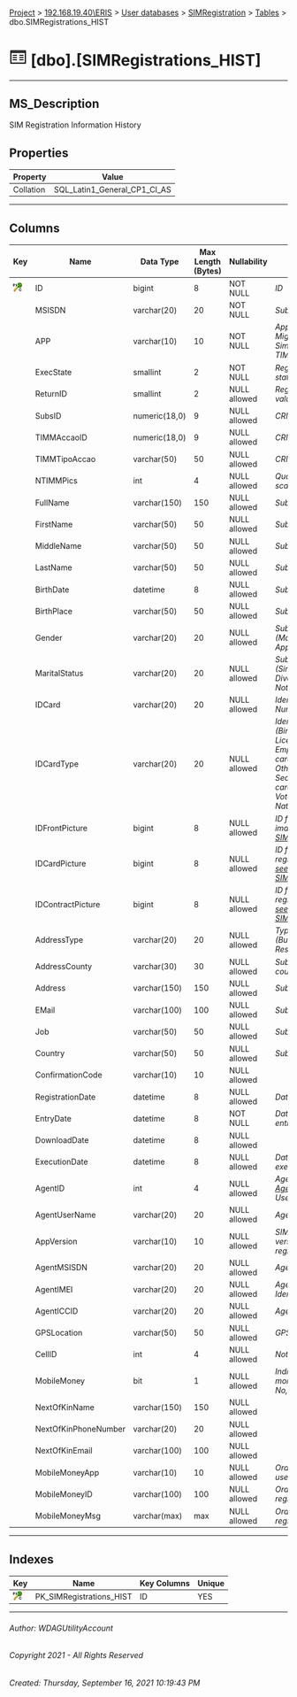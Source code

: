 #### 

[Project](../../../../index.md) > [192.168.19.40\\ERIS](../../../index.md) > [User databases](../../index.md) > [SIMRegistration](../index.md) > [Tables](Tables.md) > dbo.SIMRegistrations_HIST

# ![Tables](../../../../Images/Table32.png) [dbo].[SIMRegistrations_HIST]

---

## <a name="#description"></a>MS_Description

SIM Registration Information History

## <a name="#properties"></a>Properties

| Property | Value |
|---|---|
| Collation | SQL_Latin1_General_CP1_CI_AS |


---

## <a name="#columns"></a>Columns

| Key | Name | Data Type | Max Length (Bytes) | Nullability | Description |
|---|---|---|---|---|---|
| [![Cluster Primary Key PK_SIMRegistrations_HIST: ID](../../../../Images/pkcluster.png)](#indexes) | ID | bigint | 8 | NOT NULL | _ID_ |
|  | MSISDN | varchar(20) | 20 | NOT NULL | _Subscriber MSISDN_ |
|  | APP | varchar(10) | 10 | NOT NULL | _App Identification (MIG - Migration, SIMREG - Simregistration App, TIMM-CC - CRM)_ |
|  | ExecState | smallint | 2 | NOT NULL | _Registration execution state_ |
|  | ReturnID | smallint | 2 | NULL allowed | _Registration returned value_ |
|  | SubsID | numeric(18,0) | 9 | NULL allowed | _CRM ServiceID_ |
|  | TIMMAccaoID | numeric(18,0) | 9 | NULL allowed | _CRM Action id_ |
|  | TIMMTipoAccao | varchar(50) | 50 | NULL allowed | _CRM Action type_ |
|  | NTIMMPics | int | 4 | NULL allowed | _Quantity of images scanned_ |
|  | FullName | varchar(150) | 150 | NULL allowed | _Subscriber full name_ |
|  | FirstName | varchar(50) | 50 | NULL allowed | _Subscriber name_ |
|  | MiddleName | varchar(50) | 50 | NULL allowed | _Subscriber middle name_ |
|  | LastName | varchar(50) | 50 | NULL allowed | _Subscriber last name_ |
|  | BirthDate | datetime | 8 | NULL allowed | _Subscriber birth date_ |
|  | BirthPlace | varchar(50) | 50 | NULL allowed | _Subscriber birth place_ |
|  | Gender | varchar(20) | 20 | NULL allowed | _Subscriber gender (Male,Female, Not Applicable)_ |
|  | MaritalStatus | varchar(20) | 20 | NULL allowed | _Subscriber marital status (Single, Married, Divorced, Widow, Other, Not Applicable)_ |
|  | IDCard | varchar(20) | 20 | NULL allowed | _Identification Card Number_ |
|  | IDCardType | varchar(20) | 20 | NULL allowed | _Identification Card Type (Birth Certificate, Driver License, Driver's Licence, Employee Card, Military card, National ID Card, Other, Passport, Social Secutiry card, Student card, Voter ID card, Voter's ID, Invalid National ID)_ |
|  | IDFrontPicture | bigint | 8 | NULL allowed | _ID for Subscriber photo image [see SIMMRegistrationPictures](SIMMRegistrationPictures)_ |
|  | IDCardPicture | bigint | 8 | NULL allowed | _ID for Subscriber registration card scan [see SIMMRegistrationPictures](SIMMRegistrationPictures)_ |
|  | IDContractPicture | bigint | 8 | NULL allowed | _ID for Subscriber registration contract scan [see SIMMRegistrationPictures](SIMMRegistrationPictures)_ |
|  | AddressType | varchar(20) | 20 | NULL allowed | _Type of address (Business, Other, Residence, School, Work)_ |
|  | AddressCounty | varchar(30) | 30 | NULL allowed | _Subscriber's address country_ |
|  | Address | varchar(150) | 150 | NULL allowed | _Subscriber's address_ |
|  | EMail | varchar(100) | 100 | NULL allowed | _Subscriber's eMail_ |
|  | Job | varchar(50) | 50 | NULL allowed | _Subscriber's Job_ |
|  | Country | varchar(50) | 50 | NULL allowed | _Subscriber's country_ |
|  | ConfirmationCode | varchar(10) | 10 | NULL allowed |  |
|  | RegistrationDate | datetime | 8 | NULL allowed | _Datetime of registration_ |
|  | EntryDate | datetime | 8 | NOT NULL | _Datetime of registration entry date_ |
|  | DownloadDate | datetime | 8 | NULL allowed |  |
|  | ExecutionDate | datetime | 8 | NULL allowed | _Datetime of registration execution_ |
|  | AgentID | int | 4 | NULL allowed | _AgentID [see AgentsWhitelist](AgentsWhitelist) or CRM User ID [see Account](../../../../LOCAL/TIMM_Admin/User_databases/Tables/AdminAccount)_ |
|  | AgentUserName | varchar(20) | 20 | NULL allowed | _Agent username_ |
|  | AppVersion | varchar(10) | 10 | NULL allowed | _SIMRegistration App version used for registration_ |
|  | AgentMSISDN | varchar(20) | 20 | NULL allowed | _Agent MSISDN_ |
|  | AgentIMEI | varchar(20) | 20 | NULL allowed | _Agent Device Identification_ |
|  | AgentICCID | varchar(20) | 20 | NULL allowed | _Agent SIM identification_ |
|  | GPSLocation | varchar(50) | 50 | NULL allowed | _GPS location_ |
|  | CellID | int | 4 | NULL allowed | _Not used_ |
|  | MobileMoney | bit | 1 | NULL allowed | _Indicates if it's a mobile money registration (0 - No, 1 - Yes)_ |
|  | NextOfKinName | varchar(150) | 150 | NULL allowed |  |
|  | NextOfKinPhoneNumber | varchar(20) | 20 | NULL allowed |  |
|  | NextOfKinEmail | varchar(100) | 100 | NULL allowed |  |
|  | MobileMoneyApp | varchar(10) | 10 | NULL allowed | _Orange Money Platform used ( OM - Tango )_ |
|  | MobileMoneyID | varchar(100) | 100 | NULL allowed | _Orange Money success registration message_ |
|  | MobileMoneyMsg | varchar(max) | max | NULL allowed | _Orange Money failure registration message_ |


---

## <a name="#indexes"></a>Indexes

| Key | Name | Key Columns | Unique |
|---|---|---|---|
| [![Cluster Primary Key PK_SIMRegistrations_HIST: ID](../../../../Images/pkcluster.png)](#indexes) | PK_SIMRegistrations_HIST | ID | YES |


---

###### Author:  WDAGUtilityAccount

###### Copyright 2021 - All Rights Reserved

###### Created: Thursday, September 16, 2021 10:19:43 PM

